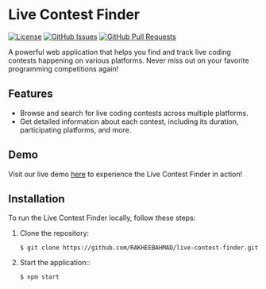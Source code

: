 

# Live Contest Finder

[![License](https://img.shields.io/badge/license-MIT-blue.svg)](https://github.com/RAKHEEBAHMAD/live-contest-finder/blob/main/LICENSE)
[![GitHub Issues](https://img.shields.io/github/issues/RAKHEEBAHMAD/live-contest-finder)](https://github.com/RAKHEEBAHMAD/live-contest-finder/issues)
[![GitHub Pull Requests](https://img.shields.io/github/issues-pr/RAKHEEBAHMAD/live-contest-finder)](https://github.com/RAKHEEBAHMAD/live-contest-finder/pulls)

A powerful web application that helps you find and track live coding contests happening on various platforms. Never miss out on your favorite programming competitions again!

## Features

- Browse and search for live coding contests across multiple platforms.
- Get detailed information about each contest, including its duration, participating platforms, and more.

## Demo

Visit our live demo [here](https://contestfider.netlify.app) to experience the Live Contest Finder in action!

## Installation

To run the Live Contest Finder locally, follow these steps:

1. Clone the repository:
   ```shell
   $ git clone https://github.com/RAKHEEBAHMAD/live-contest-finder.git
2. Start the application::
   ```shell
   $ npm start

